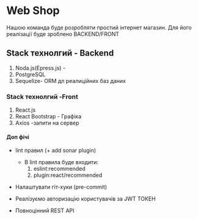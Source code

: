 # Web Shop 
   Нашою команда буде розробляти простий інтернет магазин. Для його реалізації буде зроблено BACKEND/FRONT

##   Stack технолгий - Backend
1. Noda.js(Epress.js) - 
2. PostgreSQL
3. Sequelize- ORM дл реалиційних баз даних 


    


###    Stack технолгий -Front
1. React.js
2. React Bootstrap - Графіка 
3. Axios -запити на сервер

#### Доп фічі 
* lint правил  (+ add sonar plugin) 
   * В lint правила буде входити: 
      1. eslint:recommended
      2. plugin:react/recommended
      
* Налаштувати гіт-хуки (pre-commit)
* Реалізуємо авторизацію користувачів за JWT ТОКЕН
* Повноцінний REST API 


 
